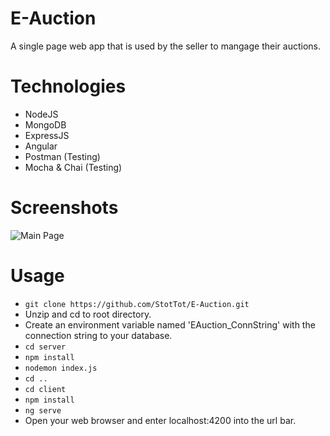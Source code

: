 # E-Auction
A single page web app that is used by the seller to mangage their auctions.
# Technologies
- NodeJS
- MongoDB
- ExpressJS
- Angular
- Postman (Testing)
- Mocha & Chai (Testing)
# Screenshots
![Main Page](https://i.imgur.com/baoOfhL.png "Main page view")
# Usage
- ```git clone https://github.com/StotTot/E-Auction.git```
- Unzip and cd to root directory.
- Create an environment variable named 'EAuction_ConnString' with the connection string to your database.
- ```cd server```
- ```npm install```
- ```nodemon index.js```
- ```cd ..```
- ```cd client```
- ```npm install```
- ```ng serve```
- Open your web browser and enter localhost:4200 into the url bar.
